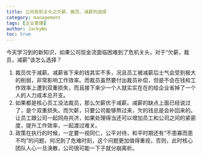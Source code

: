 ```yaml
---
title: 公司危机关头之欠薪、裁员、减薪的选择
category: management
tags: [企业管理]
author: JackyWu
toc: true
---
```


今天学习到的新知识，如果公司现金流面临困难到了危机关头，对于“欠薪，裁员，减薪”该怎么选择？

1. 裁员优于减薪。减薪省下来的钱其实不多，况且员工被减薪后士气会受到极大的削弱，非常影响工作效率。而裁员虽然要付出裁员补偿，但是不会在钱和工作效率上遭到双重损失，而且接下来少一个人就实实在在的给企业省掉了一个人的人力成本总开支。
2. 如果都是核心员工没法裁员，那么欠薪优于减薪。减薪的缺点上面已经说过了，是个双重损失。而欠薪，只要公司能够熬过来，欠的钱总是会补回来的。让员工跟公司一起同舟共济，如果处理得当还可以增加员工和公司之间的紧密度，提升工作效率，一起渡过难关。
3. 政策在执行的时候，一定要一视同仁，公平对待，和平时期还有“不患寡而患不均”的问题，何况到了危难时刻，这个问题更加值得重视，否则，此时核心团队人心一旦涣散，公司很可能一下子就分崩离析。
